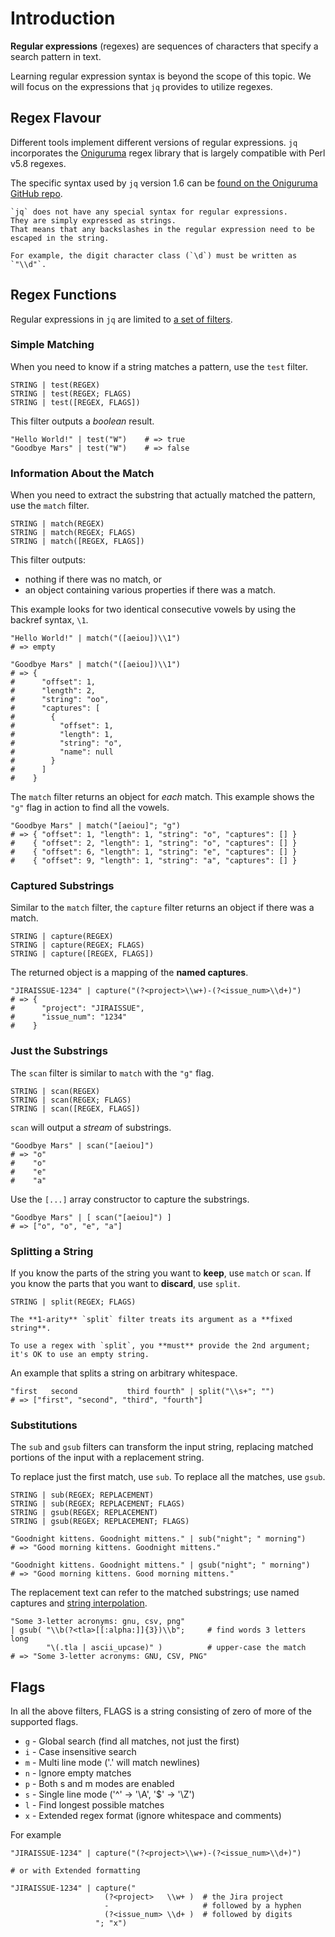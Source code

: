 # Introduction

**Regular expressions** (regexes) are sequences of characters that specify a search pattern in text.

Learning regular expression syntax is beyond the scope of this topic.
We will focus on the expressions that `jq` provides to utilize regexes.

## Regex Flavour

Different tools implement different versions of regular expressions.
`jq` incorporates the [Oniguruma][oniguruma] regex library that is largely compatible with Perl v5.8 regexes.

The specific syntax used by `jq` version 1.6 can be [found on the Oniguruma GitHub repo][onig-syntax].

<!-- prettier-ignore -->
~~~~exercism/caution
`jq` does not have any special syntax for regular expressions.
They are simply expressed as strings.
That means that any backslashes in the regular expression need to be escaped in the string.

For example, the digit character class (`\d`) must be written as `"\\d"`.
~~~~

<!-- prettier-ignore-end -->

## Regex Functions

Regular expressions in `jq` are limited to [a set of filters][jq-regex-funcs].

### Simple Matching

When you need to know if a string matches a pattern, use the `test` filter.

```jq
STRING | test(REGEX)
STRING | test(REGEX; FLAGS)
STRING | test([REGEX, FLAGS])
```

This filter outputs a _boolean_ result.

```jq
"Hello World!" | test("W")    # => true
"Goodbye Mars" | test("W")    # => false
```

### Information About the Match

When you need to extract the substring that actually matched the pattern, use the `match` filter.

```jq
STRING | match(REGEX)
STRING | match(REGEX; FLAGS)
STRING | match([REGEX, FLAGS])
```

This filter outputs:

- nothing if there was no match, or
- an object containing various properties if there was a match.

This example looks for two identical consecutive vowels by using the backref syntax, `\1`.

```jq
"Hello World!" | match("([aeiou])\\1")
# => empty

"Goodbye Mars" | match("([aeiou])\\1")
# => {
#      "offset": 1,
#      "length": 2,
#      "string": "oo",
#      "captures": [
#        {
#          "offset": 1,
#          "length": 1,
#          "string": "o",
#          "name": null
#        }
#      ]
#    }
```

The `match` filter returns an object for _each_ match.
This example shows the `"g"` flag in action to find all the vowels.

```jq
"Goodbye Mars" | match("[aeiou]"; "g")
# => { "offset": 1, "length": 1, "string": "o", "captures": [] }
#    { "offset": 2, "length": 1, "string": "o", "captures": [] }
#    { "offset": 6, "length": 1, "string": "e", "captures": [] }
#    { "offset": 9, "length": 1, "string": "a", "captures": [] }
```

### Captured Substrings

Similar to the `match` filter, the `capture` filter returns an object if there was a match.

```jq
STRING | capture(REGEX)
STRING | capture(REGEX; FLAGS)
STRING | capture([REGEX, FLAGS])
```

The returned object is a mapping of the **named captures**.

```jq
"JIRAISSUE-1234" | capture("(?<project>\\w+)-(?<issue_num>\\d+)")
# => {
#      "project": "JIRAISSUE",
#      "issue_num": "1234"
#    }
```

### Just the Substrings

The `scan` filter is similar to `match` with the `"g"` flag.

```jq
STRING | scan(REGEX)
STRING | scan(REGEX; FLAGS)
STRING | scan([REGEX, FLAGS])
```

`scan` will output a _stream_ of substrings.

```jq
"Goodbye Mars" | scan("[aeiou]")
# => "o"
#    "o"
#    "e"
#    "a"
```

Use the `[...]` array constructor to capture the substrings.

```jq
"Goodbye Mars" | [ scan("[aeiou]") ]
# => ["o", "o", "e", "a"]
```

### Splitting a String

If you know the parts of the string you want to **keep**, use `match` or `scan`.
If you know the parts that you want to **discard**, use `split`.

```jq
STRING | split(REGEX; FLAGS)
```

<!-- prettier-ignore -->
~~~~exercism/caution
The **1-arity** `split` filter treats its argument as a **fixed string**.

To use a regex with `split`, you **must** provide the 2nd argument; it's OK to use an empty string.
~~~~

<!-- prettier-ignore-end -->

An example that splits a string on arbitrary whitespace.

```jq
"first   second           third fourth" | split("\\s+"; "")
# => ["first", "second", "third", "fourth"]
```

### Substitutions

The `sub` and `gsub` filters can transform the input string, replacing matched portions of the input with a replacement string.

To replace just the first match, use `sub`.
To replace all the matches, use `gsub`.

```jq
STRING | sub(REGEX; REPLACEMENT)
STRING | sub(REGEX; REPLACEMENT; FLAGS)
STRING | gsub(REGEX; REPLACEMENT)
STRING | gsub(REGEX; REPLACEMENT; FLAGS)
```

```jq
"Goodnight kittens. Goodnight mittens." | sub("night"; " morning")
# => "Good morning kittens. Goodnight mittens."

"Goodnight kittens. Goodnight mittens." | gsub("night"; " morning")
# => "Good morning kittens. Good morning mittens."
```

The replacement text can refer to the matched substrings; use named captures and [string interpolation][jq-interp].

```jq
"Some 3-letter acronyms: gnu, csv, png"
| gsub( "\\b(?<tla>[[:alpha:]]{3})\\b";     # find words 3 letters long
        "\(.tla | ascii_upcase)" )          # upper-case the match
# => "Some 3-letter acronyms: GNU, CSV, PNG"
```

## Flags

In all the above filters, FLAGS is a string consisting of zero of more of the supported flags.

- `g` - Global search (find all matches, not just the first)
- `i` - Case insensitive search
- `m` - Multi line mode ('.' will match newlines)
- `n` - Ignore empty matches
- `p` - Both s and m modes are enabled
- `s` - Single line mode ('^' -> '\A', '$' -> '\Z')
- `l` - Find longest possible matches
- `x` - Extended regex format (ignore whitespace and comments)

For example

```jq
"JIRAISSUE-1234" | capture("(?<project>\\w+)-(?<issue_num>\\d+)")

# or with Extended formatting

"JIRAISSUE-1234" | capture("
                     (?<project>   \\w+ )  # the Jira project
                     -                     # followed by a hyphen
                     (?<issue_num> \\d+ )  # followed by digits
                   "; "x")
```

[oniguruma]: https://github.com/kkos/oniguruma
[onig-syntax]: https://github.com/kkos/oniguruma/blob/6fa38f4084b448592888ed9ee43c6e90a46b5f5c/doc/RE
[jq-regex-funcs]: https://jqlang.github.io/jq/manual/v1.6/#RegularexpressionsPCRE
[jq-interp]: https://jqlang.github.io/jq/manual/v1.6/#Stringinterpolation-%5C(foo)
